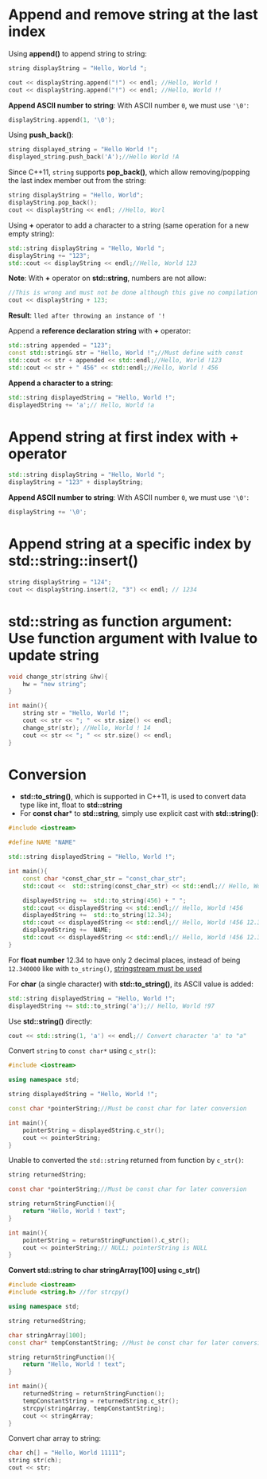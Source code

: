 # Append and remove string at the last index

Using **append()** to append string to string:

```cpp
string displayString = "Hello, World ";

cout << displayString.append("!") << endl; //Hello, World !
cout << displayString.append("!") << endl; //Hello, World !!
```
**Append ASCII number to string**: With ASCII number ``0``, we must use ``'\0'``:
```cpp
displayString.append(1, '\0');
```
Using **push_back()**:

```cpp
string displayed_string = "Hello World !";
displayed_string.push_back('A');//Hello World !A
```

Since C++11, ``string`` supports **pop_back()**, which allow removing/popping the last index member out from the string:
```cpp
string displayString = "Hello, World";
displayString.pop_back();
cout << displayString << endl; //Hello, Worl
```    
Using **+** operator to add a character to a string (same operation for a new empty string):

```cpp
std::string displayString = "Hello, World ";
displayString += "123";
std::cout << displayString << endl;//Hello, World 123
```
**Note**: With **+** operator on **std::string**, numbers are not allow:

```cpp
//This is wrong and must not be done although this give no compilation error
cout << displayString + 123;
```
**Result**: ``lled after throwing an instance of '!``

Append a **reference declaration string** with **+** operator:

```cpp
std::string appended = "123";
const std::string& str = "Hello, World !";//Must define with const
std::cout << str + appended << std::endl;//Hello, World !123
std::cout << str + " 456" << std::endl;//Hello, World ! 456
```
**Append a character to a string**:
```cpp
std::string displayedString = "Hello, World !";
displayedString += 'a';// Hello, World !a
```
# Append string at first index with + operator
```cpp
std::string displayString = "Hello, World ";
displayString = "123" + displayString;
```
**Append ASCII number to string**: With ASCII number ``0``, we must use ``'\0'``:
```cpp
displayString += '\0';
```
# Append string at a specific index by std::string::insert()
```cpp
string displayString = "124";
cout << displayString.insert(2, "3") << endl; // 1234
```
# std::string as function argument: Use function argument with lvalue to update string

```cpp
void change_str(string &hw){
    hw = "new string";
}

int main(){
    string str = "Hello, World !";
    cout << str << "; " << str.size() << endl;
   	change_str(str); //Hello, World ! 14
    cout << str << "; " << str.size() << endl;
}
```
# Conversion

* **std::to_string()**, which is supported in C++11, is used to convert data type like int, float to **std::string**
* For **const char*** to **std::string**, simply use explicit cast with **std::string()**:
```cpp
#include <iostream>

#define NAME "NAME"

std::string displayedString = "Hello, World !";

int main(){
    const char *const_char_str = "const_char_str";
    std::cout <<  std::string(const_char_str) << std::endl;// Hello, World !456 

    displayedString +=  std::to_string(456) + " ";
    std::cout << displayedString << std::endl;// Hello, World !456 
    displayedString +=  std::to_string(12.34);
    std::cout << displayedString << std::endl;// Hello, World !456 12.340000
    displayedString +=  NAME;
    std::cout << displayedString << std::endl;// Hello, World !456 12.340000NAME
}
```
For **float number** 12.34 to have only 2 decimal places, instead of being ``12.340000`` like with ``to_string()``, [stringstream must be used](https://github.com/TranPhucVinh/Cplusplus/blob/master/Data%20structure/String/README.md#floating-point-format-with-stringstream)

For **char** (a single character) with **std::to_string()**, its ASCII value is added:

```cpp
std::string displayedString = "Hello, World !";
displayedString += std::to_string('a');// Hello, World !97
```
Use **std::string()** directly:
```cpp
cout << std::string(1, 'a') << endl;// Convert character 'a' to "a"
```
Convert ``string`` to ``const char*`` using ``c_str()``:

```cpp
#include <iostream>

using namespace std;

string displayedString = "Hello, World !";

const char *pointerString;//Must be const char for later conversion

int main(){
    pointerString = displayedString.c_str();
    cout << pointerString;
}
```

Unable to converted the ``std::string`` returned from function by ``c_str()``:

```c
string returnedString;

const char *pointerString;//Must be const char for later conversion

string returnStringFunction(){
    return "Hello, World ! text";
}

int main(){
    pointerString = returnStringFunction().c_str();
    cout << pointerString;// NULL; pointerString is NULL
}
```

**Convert std::string to char stringArray[100] using c_str()**

```cpp
#include <iostream>
#include <string.h> //for strcpy()

using namespace std;

string returnedString;

char stringArray[100];
const char* tempConstantString; //Must be const char for later conversion

string returnStringFunction(){
    return "Hello, World ! text";
}

int main(){
    returnedString = returnStringFunction();
    tempConstantString = returnedString.c_str();
    strcpy(stringArray, tempConstantString);
    cout << stringArray;
}
```

Convert char array to string:

```cpp
char ch[] = "Hello, World 11111";
string str(ch);
cout << str;
```
